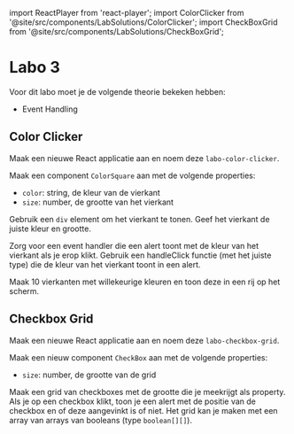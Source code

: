 import ReactPlayer from 'react-player';
import ColorClicker from '@site/src/components/LabSolutions/ColorClicker';
import CheckBoxGrid from '@site/src/components/LabSolutions/CheckBoxGrid';

# Labo 3

Voor dit labo moet je de volgende theorie bekeken hebben:
- Event Handling

## Color Clicker

Maak een nieuwe React applicatie aan en noem deze `labo-color-clicker`.

Maak een component `ColorSquare` aan met de volgende properties:
- `color`: string, de kleur van de vierkant
- `size`: number, de grootte van het vierkant

Gebruik een `div` element om het vierkant te tonen. Geef het vierkant de juiste kleur en grootte.

Zorg voor een event handler die een alert toont met de kleur van het vierkant als je erop klikt. Gebruik een handleClick functie (met het juiste type) die de kleur van het vierkant toont in een alert.

Maak 10 vierkanten met willekeurige kleuren en toon deze in een rij op het scherm.

<ColorClicker/>

## Checkbox Grid

Maak een nieuwe React applicatie aan en noem deze `labo-checkbox-grid`.

Maak een nieuw component `CheckBox` aan met de volgende properties:
- `size`: number, de grootte van de grid

Maak een grid van checkboxes met de grootte die je meekrijgt als property. Als je op een checkbox klikt, toon je een alert met de positie van de checkbox en of deze aangevinkt is of niet. Het grid kan je maken met een array van arrays van booleans (type `boolean[][]`). 

<CheckBoxGrid/>
